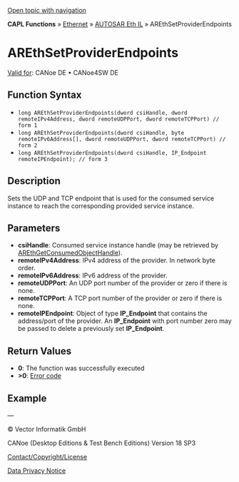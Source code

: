 [Open topic with navigation](../../../../../../CANoeDEFamily.htm#Topics/CAPLFunctions/IP/AUTOSARethIL/Functions/CAPLfunctionAREthSetProviderEndpoints.md)

**CAPL Functions** » [Ethernet](../../CAPLEthernetStartPage.md) » [AUTOSAR Eth IL](../CAPLfunctionsAREthILOverview.md) » AREthSetProviderEndpoints

# AREthSetProviderEndpoints

[Valid for](../../../../Shared/FeatureAvailability.md): CANoe DE • CANoe4SW DE

## Function Syntax

- `long AREthSetProviderEndpoints(dword csiHandle, dword remoteIPv4Address, dword remoteUDPPort, dword remoteTCPPort) // form 1`
- `long AREthSetProviderEndpoints(dword csiHandle, byte remoteIPv6Address[], dword remoteUDPPort, dword remoteTCPPort) // form 2`
- `long AREthSetProviderEndpoints(dword csiHandle, IP_Endpoint remoteIPEndpoint); // form 3`

## Description

Sets the UDP and TCP endpoint that is used for the consumed service instance to reach the corresponding provided service instance.

## Parameters

- **csiHandle**: Consumed service instance handle (may be retrieved by [AREthGetConsumedObjectHandle](CAPLfunctionAREthGetConsumedObjectHandle.md)).
- **remoteIPv4Address**: IPv4 address of the provider. In network byte order.
- **remoteIPv6Address**: IPv6 address of the provider.
- **remoteUDPPort**: An UDP port number of the provider or zero if there is none.
- **remoteTCPPort**: A TCP port number of the provider or zero if there is none.
- **remoteIPEndpoint**: Object of type **IP_Endpoint** that contains the address/port of the provider. An **IP_Endpoint** with port number zero may be passed to delete a previously set **IP_Endpoint**.

## Return Values

- **0**: The function was successfully executed
- **>0**: [Error code](../CAPLfunctionsAREthILErrorCodes.md)

## Example

—

© Vector Informatik GmbH

CANoe (Desktop Editions & Test Bench Editions) Version 18 SP3

[Contact/Copyright/License](../../../../Shared/ContactCopyrightLicense.md)

[Data Privacy Notice](https://www.vector.com/int/en/company/get-info/privacy-policy/)
